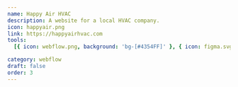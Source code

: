 ```yaml
---
name: Happy Air HVAC
description: A website for a local HVAC company.
icon: happyair.png
link: https://happyairhvac.com
tools:
  [{ icon: webflow.png, background: 'bg-[#4354FF]' }, { icon: figma.svg, background: bg-white }]

category: webflow
draft: false
order: 3
---
```


